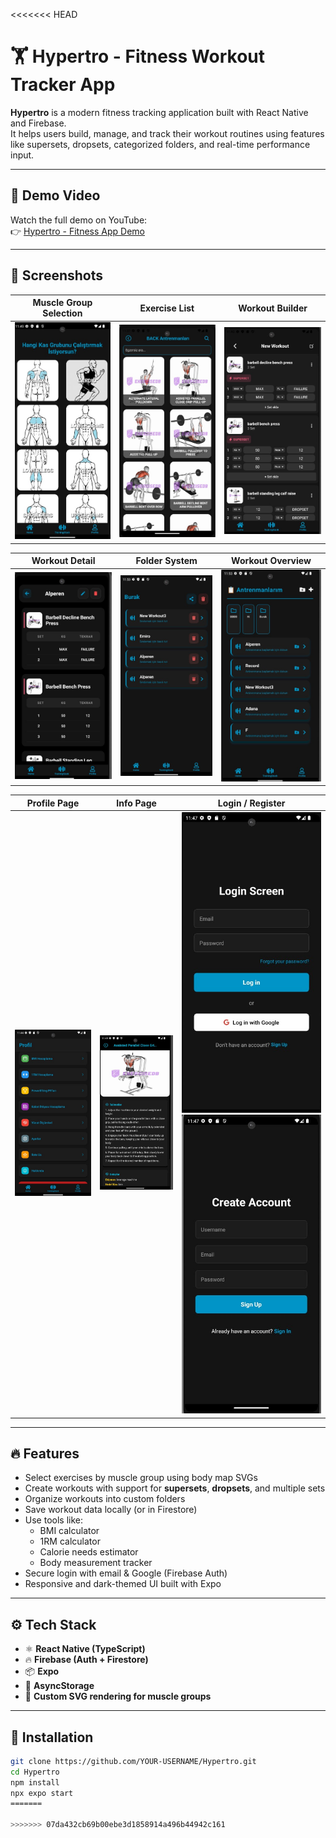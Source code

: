 <<<<<<< HEAD
# 🏋️ Hypertro - Fitness Workout Tracker App

**Hypertro** is a modern fitness tracking application built with React Native and Firebase.  
It helps users build, manage, and track their workout routines using features like supersets, dropsets, categorized folders, and real-time performance input.

---

## 🎥 Demo Video

Watch the full demo on YouTube:  
👉 [Hypertro - Fitness App Demo](https://www.youtube.com/watch?v=6wpUIr66KNA)

---

## 📸 Screenshots

| Muscle Group Selection | Exercise List | Workout Builder |
|------------------------|---------------|-----------------|
| ![](./assets/screenshots/Part.jpg) | ![](./assets/screenshots/Move.jpg) | ![](./assets/screenshots/Superset.jpg) |

| Workout Detail | Folder System | Workout Overview |
|----------------|---------------|------------------|
| ![](./assets/screenshots/Detail.jpg) | ![](./assets/screenshots/Folder.jpg) | ![](./assets/screenshots/Workout.jpg) |

| Profile Page | Info Page | Login / Register |
|-------------|-----------|------------------|
| ![](./assets/screenshots/Profile.jpg) | ![](./assets/screenshots/Info.jpg) | ![](./assets/screenshots/Login.jpg) ![](./assets/screenshots/Register.jpg) |

---

## 🔥 Features

- Select exercises by muscle group using body map SVGs
- Create workouts with support for **supersets**, **dropsets**, and multiple sets
- Organize workouts into custom folders
- Save workout data locally (or in Firestore)
- Use tools like:
  - BMI calculator
  - 1RM calculator
  - Calorie needs estimator
  - Body measurement tracker
- Secure login with email & Google (Firebase Auth)
- Responsive and dark-themed UI built with Expo

---

## ⚙️ Tech Stack

- ⚛️ **React Native (TypeScript)**
- 🔥 **Firebase (Auth + Firestore)**
- 📦 **Expo**
- 💾 **AsyncStorage**
- 🎨 **Custom SVG rendering for muscle groups**

---

## 🚀 Installation

```bash
git clone https://github.com/YOUR-USERNAME/Hypertro.git
cd Hypertro
npm install
npx expo start
=======

>>>>>>> 07da432cb69b00ebe3d1858914a496b44942c161
